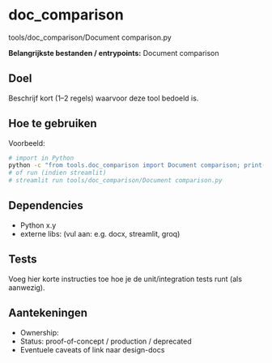 # doc_comparison

 tools/doc_comparison/Document comparison.py

**Belangrijkste bestanden / entrypoints:** Document comparison

## Doel
Beschrijf kort (1–2 regels) waarvoor deze tool bedoeld is.

## Hoe te gebruiken
Voorbeeld:
```bash
# import in Python
python -c "from tools.doc_comparison import Document comparison; print(Document comparison.__doc__)"
# of run (indien streamlit)
# streamlit run tools/doc_comparison/Document comparison.py
```

## Dependencies
- Python x.y
- externe libs: (vul aan: e.g. docx, streamlit, groq)

## Tests
Voeg hier korte instructies toe hoe je de unit/integration tests runt (als aanwezig).

## Aantekeningen
- Ownership: <naam>
- Status: proof-of-concept / production / deprecated
- Eventuele caveats of link naar design-docs


